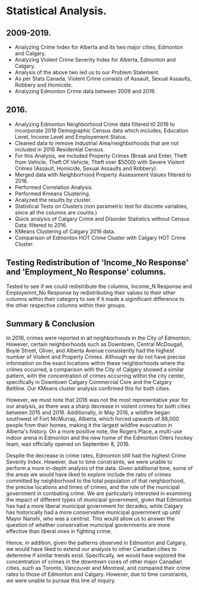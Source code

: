 # Statistical Analysis.

## 2009-2019.

* Analyzing Crime Index for Alberta and its two major cities, Edmonton and Calgary.
* Analyzing Violent Crime Severity Index for Alberta, Edmonton and Calgary.
* Analysis of the above two led us to our Problem Statement.
* As per Stats Canada, Violent Crime consists of Assault, Sexual Assaults, Robbery and Homicide.
* Analyzing Edmonton Crime data between 2009 and 2019.

## 2016.

* Analyzing Edmonton Neighborhood Crime data filtered t0 2016 to incorporate 2016 Demographic Census data which includes, Education Level, Income Level and Employement Status.
* Cleaned data to remove Industrial Area/neighborhoods that are not included in 2016 Residential Census.
* For this Analysis, we included Property Crimes (Break and Enter, Theft from Vehicle, Theft Of Vehicle, Theft over $5000) with Severe Violent Crimes (Assault, Homicide, Sexual Assaults and Robbery).
* Merged data with Neighborhood Property Assessment Values filtered to 2016.
* Performed Correlation Analysis.
* Performed Kmeans Clustering.
* Analyzed the results by cluster.
* Statistical Tests on Clusters (non parametric test for discrete variables, since all the columns are counts.)
* Quick analysis of Calgary Crime and Disorder Statistics without Census Data: filtered to 2016.
* KMeans Clustering of Calgary 2016 data.
* Comparison of Edmonton HOT Crime Cluster with Calgary HOT Crime Cluster.

## Testing Redistribution of 'Income_No Response' and 'Employment_No Response' columns.

Tested to see if we could redistribute the columns, Income_N Response and Employemnt_No Response by redistributing their values to their other columns within their category to see if it made a siginificant difference to the other respective columns within their groups.

## Summary & Conclusion

In 2016, crimes were reported in all neighborhoods in the City of Edmonton. However, certain neighborhoods such as Downtown, Central McDougall, Boyle Street, Oliver, and Alberta Avenue consistently had the highest number of Violent and Property Crimes. Although we do not have precise information on the exact locations within these neighborhoods where the crimes occurred, a comparison with the City of Calgary showed a similar pattern, with the concentration of crimes occurring within the city center, specifically in Downtown Calgary Commercial Core and the Calgary Beltline. Our KMeans cluster analysis confirmed this for both cities.

However, we must note that 2016 was not the most representative year for our analysis, as there was a sharp decrease in violent crimes for both cities between 2015 and 2016. Additionally, in May 2016, a wildfire began southwest of Fort McMurray, Alberta, which forced upwards of 88,000 people from their homes, making it the largest wildfire evacuation in Alberta's history. On a more positive note, the Rogers Place, a multi-use indoor arena in Edmonton and the new home of the Edmonton Oilers hockey team, was officially opened on September 8, 2016.

Despite the decrease in crime rates, Edmonton still had the highest Crime Severity Index. However, due to time constraints, we were unable to perform a more in-depth analysis of the data. Given additional time, some of the areas we would have liked to explore include the ratio of crimes committed by neighborhood to the total population of that neighborhood, the precise locations and times of crimes, and the role of the municipal government in combating crime. We are particularly interested in examining the impact of different types of municipal government, given that Edmonton has had a more liberal municipal government for decades, while Calgary has historically had a more conservative municipal government up until Mayor Nanshi, who was a centrist. This would allow us to answer the question of whether conservative municipal governments are more effective than liberal ones in fighting crime.

Hence, in addition, given the patterns observed in Edmonton and Calgary, we would have liked to extend our analysis to other Canadian cities to determine if similar trends exist. Specifically, we would have explored the concentration of crimes in the downtown cores of other major Canadian cities, such as Toronto, Vancouver and Montreal, and compared their crime rates to those of Edmonton and Calgary. However, due to time constraints, we were unable to pursue this line of inquiry.

